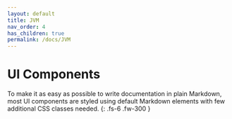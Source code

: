 ```yaml
---
layout: default
title: JVM
nav_order: 4
has_children: true
permalink: /docs/JVM
---
```


# UI Components

To make it as easy as possible to write documentation in plain Markdown, most UI components are styled using default Markdown elements with few additional CSS classes needed.
{: .fs-6 .fw-300 }
